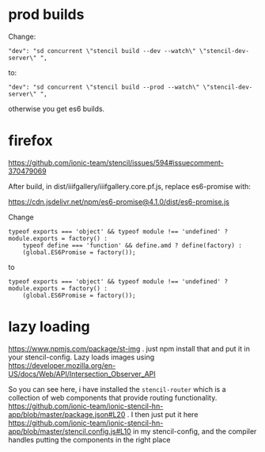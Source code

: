 # prod builds

Change:

```
"dev": "sd concurrent \"stencil build --dev --watch\" \"stencil-dev-server\" ",
```

to:

```
"dev": "sd concurrent \"stencil build --prod --watch\" \"stencil-dev-server\" ",
```

otherwise you get es6 builds.

# firefox

https://github.com/ionic-team/stencil/issues/594#issuecomment-370479069

After build, in dist/iiifgallery/iiifgallery.core.pf.js, replace es6-promise with:

https://cdn.jsdelivr.net/npm/es6-promise@4.1.0/dist/es6-promise.js

Change

```
typeof exports === 'object' && typeof module !== 'undefined' ? module.exports = factory() :
    typeof define === 'function' && define.amd ? define(factory) :
    (global.ES6Promise = factory());
```

to

```
typeof exports === 'object' && typeof module !== 'undefined' ? module.exports = factory() :
    (global.ES6Promise = factory());
```

# lazy loading

https://www.npmjs.com/package/st-img . just npm install that and put it in your stencil-config. Lazy loads images using https://developer.mozilla.org/en-US/docs/Web/API/Intersection_Observer_API

So you can see here, i have installed the `stencil-router` which is a collection of web components that provide routing functionality. https://github.com/ionic-team/ionic-stencil-hn-app/blob/master/package.json#L20 . I then just put it here https://github.com/ionic-team/ionic-stencil-hn-app/blob/master/stencil.config.js#L10 in my stencil-config, and the compiler handles putting the components in the right place

